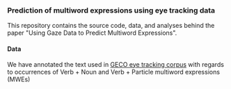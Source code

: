 ### Prediction of multiword expressions using eye tracking data

This repository contains the source code, data, and analyses behind the paper "Using Gaze Data to Predict Multiword Expressions".

#### Data

We have annotated the text used in [GECO eye tracking corpus](https://figshare.com/articles/new_fileset/1482031) with regards to occurrences of Verb + Noun and Verb + Particle multiword expressions (MWEs) 
